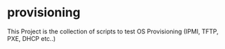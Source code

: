 # provisioning
This Project is the collection of scripts to test OS Provisioning (IPMI, TFTP, PXE, DHCP etc..)
